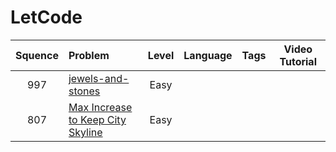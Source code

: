 # LetCode


| Squence | Problem       | Level  | Language  | Tags | Video Tutorial|
|:-------:|:--------------|:------:|:---------:|:----:|:-------------:|
| 997 | [jewels-and-stones](https://github.com/lyctea/LetCode/blob/master/JavaScript/771.js) | Easy || ||
| 807 | [Max Increase to Keep City Skyline](https://github.com/lyctea/LetCode/blob/master/JavaScript/807.js) | Easy || ||
